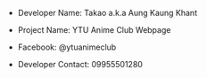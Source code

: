 - Developer Name: Takao a.k.a Aung Kaung Khant

- Project Name: YTU Anime Club Webpage

- Facebook: @ytuanimeclub

- Developer Contact: 09955501280
